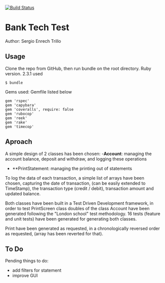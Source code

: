 [![Build Status](https://travis-ci.org/tigretoncio/airport_challenge.svg?branch=master)](https://travis-ci.org/tigretoncio/airport_challenge)

# Bank Tech Test

Author: Sergio Enrech Trillo

## Usage
Clone the repo from GitHub, then run bundle on the root directory.
Ruby version. 2.3.1 used

```
$ bundle
```
Gems used: Gemfile listed below

```
gem 'rspec'
gem 'capybara'
gem 'coveralls', require: false
gem 'rubocop'
gem 'reek'
gem 'rake'
gem 'timecop'

```

## Aproach

A simple design of 2 classes has been chosen:
 -**Account**: managing the account balance, deposit and withdraw, and logging these operations
 - **PrintStatement: managing the printing out of statements

To log the data of each transaction, a simple list of arrays have been chosen, capturing the date of transaction, (can be easily extended to TimeStamp), the transaction type (credit / debit), transaction amount and updated balance.

Both classes have been built in a Test Driven Development framework, in order to test PrintScreen class doubles of the class Account have been generated following the "London school" test methodology.  16 tests (feature and unit tests) have been generated for generating both classes.

Print have been generated as requested, in a chronologically reversed order as requested, (array has been reverted for that).

## To Do

Pending things to do:

- add filters for statement
- improve GUI


